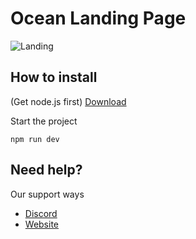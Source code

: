 # Ocean Landing Page

![Landing](https://cdn.discordapp.com/attachments/1100291282384990218/1157155218518192308/967shots_so.png?ex=65179446&is=651642c6&hm=3b027762a9e00298aa8459b5ded113a137bf38b0c21964e6584bd9ec06d75f8b&)

## How to install

(Get node.js first) [Download](https://nodejs.org/es)


Start the project
```
npm run dev
```


## Need help?

Our support ways

- [Discord](https://discord.gg/scanner)
- [Website](https://anticheat.site)
